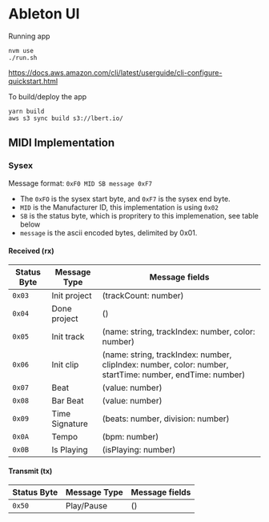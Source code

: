# Ableton UI

Running app
```
nvm use
./run.sh
```

https://docs.aws.amazon.com/cli/latest/userguide/cli-configure-quickstart.html

To build/deploy the app
```
yarn build
aws s3 sync build s3://lbert.io/
```


## MIDI Implementation

### Sysex

Message format: `0xF0 MID SB message 0xF7`
 - The `0xFO` is the sysex start byte, and `0xF7` is the sysex end byte.
 - `MID` is the Manufacturer ID, this implementation is using `0x02`
 - `SB` is the status byte, which is propritery to this implemenation, see table below
 - `message` is the ascii encoded bytes, delimited by 0x01.

#### Received (rx)
| Status Byte | Message Type   | Message fields                                                                                           |
| ----------- |----------------|----------------------------------------------------------------------------------------------------------|
| `0x03` | Init project   | (trackCount: number)                                                                                     |
| `0x04` | Done project   | ()                                                                                                       |
| `0x05` | Init track     | (name: string, trackIndex: number, color: number)                                                        |
| `0x06` | Init clip      | (name: string, trackIndex: number, clipIndex: number, color: number, startTime: number, endTime: number) |
| `0x07` | Beat           | (value: number)                                                                                          | 
| `0x08` | Bar Beat       | (value: number)                                                                                          |
| `0x09` | Time Signature | (beats: number, division: number)                                                                        |
| `0x0A` | Tempo          | (bpm: number)                                                                                            |
| `0x0B` | Is Playing     | (isPlaying: number)                                                                                      |

#### Transmit (tx)
| Status Byte | Message Type | Message fields                                                                                           |
|-------------|------------- |----------------------------------------------------------------------------------------------------------|
| `0x50`      | Play/Pause | () |    